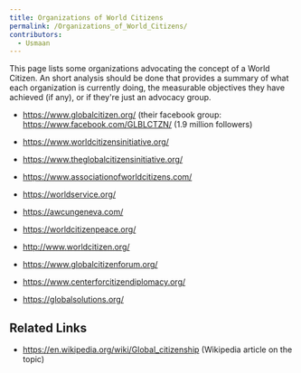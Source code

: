 ```yaml
---
title: Organizations of World Citizens
permalink: /Organizations_of_World_Citizens/
contributors:
  - Usmaan
---
```


This page lists some organizations advocating the concept of a World
Citizen. An short analysis should be done that provides a summary of
what each organization is currently doing, the measurable objectives
they have achieved (if any), or if they're just an advocacy group.

- <https://www.globalcitizen.org/> (their facebook group:
  <https://www.facebook.com/GLBLCTZN/> (1.9 million followers)

<!-- -->

- <https://www.worldcitizensinitiative.org/>

<!-- -->

- <https://www.theglobalcitizensinitiative.org/>

<!-- -->

- <https://www.associationofworldcitizens.com/>

<!-- -->

- <https://worldservice.org/>

<!-- -->

- <https://awcungeneva.com/>

<!-- -->

- <https://worldcitizenpeace.org/>

<!-- -->

- <http://www.worldcitizen.org/>

<!-- -->

- <https://www.globalcitizenforum.org/>

<!-- -->

- <https://www.centerforcitizendiplomacy.org/>

<!-- -->

- <https://globalsolutions.org/>

## Related Links

- <https://en.wikipedia.org/wiki/Global_citizenship> (Wikipedia article
  on the topic)
